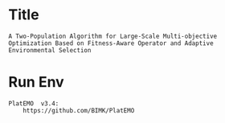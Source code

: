 # Title
    A Two-Population Algorithm for Large-Scale Multi-objective Optimization Based on Fitness-Aware Operator and Adaptive Environmental Selection

# Run Env
    PlatEMO  v3.4:
        https://github.com/BIMK/PlatEMO
